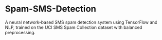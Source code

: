 # Spam-SMS-Detection
A neural network-based SMS spam detection system using TensorFlow and NLP, trained on the UCI SMS Spam Collection dataset with balanced preprocessing.
